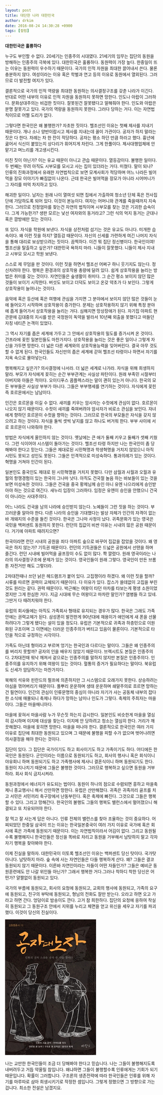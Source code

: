 ```yaml
---
layout: post
title: 대단한 나라 대한민국
author: drkim
date: 2016-08-24 14:30:28 +0900
tags: [컬럼]
---
```

**대한민국은 훌륭하다** 

  


누구도 부인할 수 없다. 20세기는 인종주의 시대였다. 21세기의 임무는 집단의 동원을 방해하는 인종주의 극복에 있다. 대한민국은 훌륭하다. 동원력이 가장 높다. 한중일이 뜨는 이유는 동원력이 우수하기 때문이다. 국가의 인적 자원을 최대한 끌어내서 쓴다. 물론 충분하지 않다. 여성이라는 이유 혹은 학벌과 연고 등의 이유로 동원에서 열외된다. 그러므로 더 발전할 여지가 있다. 

  


결론적으로 국가의 인적 역량을 최대한 동원하는 의사결정구조를 갖춘 나라가 이긴다. 반대로 어떤 내부의 이유로 인적 자원을 동원하지 못하면 망한다. 인도나 아랍이 그러하다. 문화상대주의는 비겁한 짓이다. 잘못된건 잘못됐다고 말해줘야 한다. 인도와 아랍은 분명 잘못가고 있다. 국가의 역량을 동원하지 못한다. 그러다 당하는 거다. 이는 자연법칙이므로 어쩔 도리가 없다.

  


그렇다면 한국인은 왜 불행한가? 자초한 짓이다. 헬조선인 이유는 첫째 제사를 지내기 때문이다. 개나 소나 양반이랍시고 제사를 지내는데 꼴이 가관이다. 공자가 하지 말라는 짓은 다 한다. 차례는 차 한 잔이 적당하다. 공자는 평소 하던 만큼 하라고 했다. 흉년에 굶어서 식신이 붙었는지 상다리가 휘어지게 차린다. 그게 한풀이다. 제사대행업체에 안 맡기고 며느리를 개고생시킨다. 

  


미친 짓이 아닌가? 이는 유교 때문이 아니고 관습 때문이다. 열등감이다. 불행한 일이다. 두 번째는 무려 아직도 시부모를 모시고 사는 집이 있더라는 거다. 미쳤다. 말이 되나? 인류의 진화과정에서 유래한 자연법칙으로 보면 모계사회가 적당하며 어느 나라든 빌어먹을 장모 이야기가 빠짐없이 나온다. 근데 한국은 빌어먹을 장모가 아니라 시어머니가 그 자리를 떠억 차지하고 있다. 

  


해괴한 일이다. 남자는 원래 나이 열여섯 되면 집에서 가출하여 청소년 단체 혹은 전사집단에 가담하도록 되어 있다. 이것이 본능이다. 여자는 어머니와 관계를 죽을때까지 지속한다. 그러므로 친정엄마를 찾는건 자연의 법칙이며 시부모를 찾는 것은 기괴한 습속이다. 그게 가능한가? 생판 모르는 낯선 여자와의 동거라고? 그런 식의 억지 동거는 군대나 혹은 깜방에만 있는 것이다. 

  


또 있다. 자식을 학원에 보낸다. 자식을 상전처럼 섬기는 것은 유교도 아니다. 미개한 습속이다. 왜 이런 짓을 하지? 열등감 때문이다. 자신의 신세를 가련하게 여긴 나머지 자식을 통해 대리로 보상받으려는 짓이다. 끔찍하다. 이건 뭐 집단 정신병이다. 한국인이여! 헬조선을 탈출하고 싶은가? 대한민국 욕하지 마라. 니들이 잘못했다. 니들이 제사 지내고 시부모 모시고 학원 보낸다.

  


스스로 제 무덤을 판 것이다. 이런 짓을 하면서 헬조선 어쩌구 하니 웃기지도 않는다. 정신차려야 한다. 행복은 환경과의 상호작용 총량에 달려 있다. 쉽게 상호작용을 늘리는 방법은 취미를 갖는 것이다. 자연인들은 숲생활이 취미다. 그 순간 평소 보이지 않던 많은 것들이 보이기 시작한다. 버섯도 보이고 더덕도 보이고 온갖 약초가 다 보인다. 그렇게 상호작용이 늘어나는 것이다.

  


음악에 혹은 등산에 혹은 여행에 관심을 가지면 그 분야에서 보이지 않던 많은 것들이 눈에 들어오기 시작하며 상호작용이 증가한다. 문제는 상호작용하지 않기 위해 특정 분야에 좁게 들어가서 상호작용을 늘리는 거다. 심해지면 망상장애가 된다. 자기집 아파트 현관문에 김대중의 지시를 받은 국정원이 독약을 발라서 10년째 외출을 못했다고 떠들던 자칭 네티즌 논객이 있었다. 

  


그 역시 자기를 좁은 세계에 가두고 그 안에서 상호작용의 밀도를 증가시켜 온 것이다. 건프라에 꽂힌 일본인들도 마찬가지다. 상호작용을 늘리는 것은 좋은 일이나 그렇게 자신을 가두면 망한다. 더 넓은 다른 세계와의 상호작용능력을 잊어버린다. 결국 아무 것도 할 수 없게 된다. 한국인들도 자신만의 좁은 세계에 갇혀 헬조선 타령이나 하면서 자기를 지옥 속으로 몰아넣는다.

  


행복해지고 싶은가? 의사결정에 나서라. 더 넓은 세계로 나가라. 자식을 위해 희생하지 말라. 부모가 자식에게 꽂히는 순간 부부관계는 사실상 파탄이다. 원래 부족민 시절부터 아버지와 아들은 적이다. 오이디푸스 콤플렉스라는 말이 괜히 있는거 아니다. 한국의 모든 부부들은 사실상 부부가 아니다. 그들은 부부행세를 연기하는 것이다. 자식에게 꽂힌 즉 호르몬에서는 남남이다. 

  


인간은 호르몬을 이길 수 없다. 새끼를 키우는 암사자는 수컷에게 관심이 없다. 호르몬이 나오지 않기 때문이다. 수컷이 새끼를 죽여버려야 암사자가 비로소 관심을 보인다. 자녀에게 향하던 호르몬이 수컷을 향하는 것이다. 그러므로 한국의 부모들은 자식을 갖지 않으려고 하는 것이다. 자식을 둘씩 셋씩 낳지를 않고 하나도 버거워 한다. 부부 사이에 서로 호르몬이 나와줘야 한다.

  


방법은 자식에게 올인하지 않는 것이다. 옛날에는 큰 애가 둘째 키우고 둘째가 셋째 키웠다. 그런 식이어야 시스템이 돌아가는 것이다. 헬조선 타령 하지만 나는 한국인이 좀 당해봐야 한다고 믿는다. 그들은 제대로된 시민혁명과 학생혁명을 거치지 않았으니 아직 시민도 못되고 성인도 못된다. 그들은 인격적으로 미성숙하다. 통과의례가 있는 것이다. 혁명을 거쳐야 인간이 된다. 

  


일본인도 중국인도 제대로 된 시민혁명을 거치지 못했다. 다만 삼월과 사월과 오월과 유월의 항쟁경험이 있는 한국이 그나마 낫다. 아직도 건국절 놀음 하는 바보들이 있는 것을 보면 미성숙한 것이다. 그들은 건국을 중국 황제님께 승인 아니 유엔 나으리에게 승인받아야 하는 것으로 여긴다. 새누리 입장이 그러하다. 임정은 유엔이 승인을 안했으니 건국이 아니라는 사대주의다.

  


어느 나라도 건국을 남의 나라에 승인받지 않는다. 노예들이 그런 짓을 하는 것이다. 부끄러운줄 알아야 한다. 다른 나라의 승인을 기대했다는 발상 자체가 인간의 자격이 없는 바 개돼지의 수준을 들킨 것이다. 한국은 그나마 사정이 났다. 귀족문화가 있는 영국은 국민을 백퍼센트 동원하지 못한다. 런던의 집값이 비싼 이유는 시내의 많은 공원 때문이다. 거기에 아파트 때려지으면?

  


한국이라면 런던 시내의 공원을 죄다 아파트 숲으로 바꾸어 집값을 잡았을 것이다. 왜 영국은 하지 않는가? 기득권 때문이다. 런던의 기득권들은 드넓은 공원에서 선탠을 하며 즐긴다. 런던 시내에 빌어먹을 골프장이 수도 없이 많다. 쫙 깔렸다. 원래 영국이라는 나라의 의사결정구조에 문제가 있는 것이다. 영국인들이 원래 그렇다. 영국인이 만든 브롬톤 자전거만 해도 그렇더라. 

  


2차대전때나 쓰던 낡은 헤드램프가 붙어 있다. 고집쟁이라 하겠다. 왜 이런 짓을 할까? 시류를 따르면 권력이 교체되기 때문이다. 다 이유가 있다. 잡스가 쓸데없이 고집을 부린 것도 원리는 같다. 권력 때문이다. 박근혜는 여왕이 타던 마차를 타보는게 평생 소원이었겠지만 그게 한심한 거다. 지금 시대에 무슨 여왕이고 마차란 말인가? 염병들 하고 있네. 그딴거 다 때려치워야 한다.

  


유럽의 회사들에는 아직도 가족회사 형태로 유지되는 경우가 많다. 한국은 그래도 가족 안에는 권력교체가 된다. 삼성폰이 발전한게 90년대에 재용이가 애인에게 새 폰을 선물하려다가 그렇게 됐다는 설이 있을 정도다. 유럽은 기본적으로 귀족과 하층민으로 이원화된 구조이며 그 이면에는 더러운 인종주의가 버티고 있음이 물론이다. 기본적으로 타인을 적으로 규정하는 시각이다. 

  


가족도 아닌데 형이라고 부르며 엉기는 한국인과 다르다는 말이다. 그들은 왜 인종주의를 버리지 못할까? 공자의 인을 배우지 않았기 때문이다. 브렉시트도 본질은 인종주의다. 2차대전때 워낙 깨져서 겉으로는 인종주의를 말하지 않지만 본질은 인종주의다. 인종주의를 유지하기 위해 여왕이 있는 것이다. 혈통의 증거가 필요하다는 말이다. 북유럽도 신세가 암담하기는 마찬가지다. 

  


북해의 석유와 핀란드의 펄프에 의존하지만 그 시스템으로 오래가지 못한다. 상승하려는 야심을 꺾어버리기 때문이다. 풀뿌리 운운하며 생태 운운하며 쇄말주의로 흐르면 망하는건 필연이다. 인간의 관심이 인류문명의 중심이 아니라 자기가 사는 공동체 내부의 잡다한 소식에 매몰되니 축제나 하다가 망하는 남미나 인도가 그렇다. 축제의 주최자는 마을이다. 그들은 마을매니아다.

  


마을에 꽂혀서 마을사람 누가 무슨짓 하는지 감시한다. 일본인도 비슷한게 마을을 열심히 감시하며 이지메 대상을 찾는다. 이지메 안 당하려고 청소는 열심히 한다. 거리가 깨끗해졌다. 마을에 꽂히면 망한다. 마을을 떠나야 한다. 결론적으로 한국인은 여러 가지 이유로 집단에 최대한 동원되고 있으며 그 때문에 불행을 피할 수가 없으며 벗어나려면 의사결정을 해야 한다는 것이다. 

  


집단이 있다. 그 집단은 국가이기도 하고 회사이기도 하고 가족이기도 하다. 어디에든 한국인은 동원된다. 군인이라는 이름으로 동원되기도 하고, 회사의 행사니 혹은 회식이니 야유회니 하며 동원되기도 하고 가족행사에 제사니 결혼식이니 하며 동원되기도 한다. 동원이 지나치기 때문에 그들은 불행한 것이다. 그러므로 행복하고 싶으면 동원을 거부하라. 회사 회식 금지시켜라. 

  


동원과정에서 에너지가 유도되는 법이다. 동원이 하나의 점으로 수렴되면 흥하고 마을축제니 종교행사니 해서 산만하면 망한다. 유럽은 산만해졌다. 귀족은 귀족끼리 골프를 치고 서민은 서민끼리 축구장에서 난동부린다. 혹은 축제에 빠진다. 그것으로 그들은 행복할 수 있다. 그리고 망해간다. 한국인의 불행도 그들의 행복도 밸런스에서 멀어졌으니 해결되고 또 치유되어야 한다. 

  


잘 먹고 잘 사는게 답은 아니다. 인류 전체의 밸런스를 찾아 조율하는 것이 중요하다. 어찌되었던 한중일 삼국이 뜨는 이유는 한국일본중국이 여러 가지 이유로 국가에 혹은 회사에 혹은 가족에 동원되기 때문이다. 이는 자연법칙이라서 어김이 없다. 그리고 동원될수록 불행해지니 한국인들은 정신을 똑바로 차리고 동원을 거부해서 남탓하지 말고 각자 자기 행복을 찾아봐야 한다. 

  


이제 진실을 말하자. 대한민국이 이토록 헬조선인 이유는 백퍼센트 당신 탓이다. 국가탓 아니다. 남탓하지 마라. 숲 속에 사는 자연인들은 다들 행복하게 산다. 왜? 그들은 결코 동원되지 않기 때문이다. 이른바 자연인이라는 자들이 어떤 자들인가? 그들은 예비군 동원훈련에도 안 나갈 위인들 아닌가? 그래서 행복한 거다.그러나 착하디 착한 당신은 어떤가? 얄짤없이 동원되고 있다.

  


국가의 부름에 동원되고, 회사의 요청에 동원되고, 교회의 행사에 동원되고, 가족의 요구에 동원되고, 친구의 부탁에 동원되고, 형님의 전화도 잘만 받는다. 오라고 하면 오고 가라고 하면 간다. 엉덩이로 밤송이도 깐다. 고거 참 희한하다. 집단의 요청에 응하여 착실히 동원되고 그 동원구조 안에서 지위를 누리고 체면을 얻고 위신을 세우고 자기를 파괴했다. 이것이 당신의 진실이다.

  


  



![](/files/attach/images/199/459/744/555.jpg)   


  


나는 교만한 한국인들이 조금 더 당해봐야 한다고 믿습니다. 나는 그들이 불행해지도록 내버려두고 거듭 약올릴 참입니다. 왜냐하면 그들이 불행할수록 인류에게는 기회가 되기 때문입니다. 확률이 그러합니다. 구조론의 생존전략에 따라 한국인들은 인류를 위해 자기를 마루따로 삼아 희생시키기로 작정한 셈입니다. 그렇게 정했으면 그 방향으로 가는 겁니다. 최소한 전설은 남겠지요.